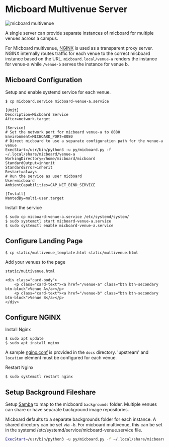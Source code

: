 # Micboard Multivenue Server

![micboard multivenue](img/multivenue.png)


A single server can provide separate instances of micboard for multiple venues across a campus.

For Micboard multivenue, [NGINX](https://www.nginx.com) is used as a transparent proxy server.  NGINX internally routes traffic for each venue to the correct micboard instance based on the URL.  `micboard.local/venue-a` renders the instance for venue-a while `/venue-b` serves the instance for venue b.

## Micboard Configuration
Setup and enable systemd service for each venue.


`$ cp micboard.service micboard-venue-a.service`

```
[Unit]
Description=Micboard Service
After=network.target

[Service]
# Set the network port for micboard venue-a to 8080
Environment=MICBOARD_PORT=8080
# Direct micboard to use a separate configuration path for the venue-a venue
ExecStart=/usr/bin/python3 -u py/micboard.py -f ~/.local/share/micboard/venue-a
WorkingDirectory=/home/micboard/micboard
StandardOutput=inherit
StandardError=inherit
Restart=always
# Run the service as user micboard
User=micboard
AmbientCapabilities=CAP_NET_BIND_SERVICE

[Install]
WantedBy=multi-user.target
```

Install the service
```
$ sudo cp micboard-venue-a.service /etc/systemd/system/
$ sudo systemctl start micboard-venue-a.service
$ sudo systemctl enable micboard-venue-a.service
```

## Configure Landing Page
```
$ cp static/multivenue_template.html static/multivenue.html
```

Add your venues to the page

`static/muitivenue.html`
```
<div class="card-body">
    <p class="card-text"><a href="/venue-a" class="btn btn-secondary btn-block">Venue A</a></p>
    <p class="card-text"><a href="/venue-b" class="btn btn-secondary btn-block">Venue B</a></p>
</div>
```

## Configure NGINX
Install Nginx
```
$ sudo apt update
$ sudo apt install nginx
```

A sample [nginx.conf](nginx-sample.conf) is provided in the `docs` directory.  'upstream' and `location` element must be configured for each venue.


Restart Nginx
```
$ sudo systemctl restart nginx
```

## Setup Background Fileshare
Setup [Samba](fileshare.md) to map to the micboard `backgrounds` folder.  Multiple venues can share or have separate background image repositories.

Micboard defaults to a separate backgrounds folder for each instance.  A shared directory can be set via `-b`.  For micboard multivenue, this can be set in the systemd /etc/systemd/service/micboard-venue.service file.

```bash
ExecStart=/usr/bin/python3 -u py/micboard.py -f ~/.local/share/micboard/venue-a -b ~/.local/share/micboard/backgrounds
```
